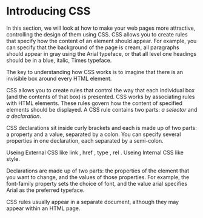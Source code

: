 # Introducing CSS
In this section, we will look at how to make your web pages more attractive, controlling the design of them using CSS. CSS allows you to create rules that specify how the content of an element should appear. For example, you can specify that the background of the page is cream, all paragraphs should appear in gray using the Arial typeface, or that all level one headings should be in a blue, italic, Times typeface.

The key to understanding how CSS works is to
imagine that there is an invisible box around
every HTML element.

CSS allows you to create rules that control the
way that each individual box (and the contents
of that box) is presented.
CSS works by associating rules with HTML elements. These rules govern
how the content of specified elements should be displayed. A CSS rule
contains two parts:  *a selector* and *a declaration*.

CSS declarations sit inside curly brackets and each is made up of two
parts: a property and a value, separated by a colon. You can specify
several properties in one declaration, each separated by a semi-colon.

Useing External CSS like link , href , type , rel .
Useing Internal CSS like style.

Declarations are made up of two parts: the properties
of the element that you want to change, and the values
of those properties. For example, the font-family
property sets the choice of font, and the value arial
specifies Arial as the preferred typeface.

CSS rules usually appear in a separate document,
although they may appear within an HTML page.